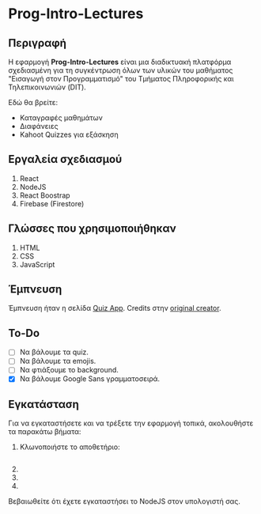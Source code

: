 # Prog-Intro-Lectures

## Περιγραφή
Η εφαρμογή **Prog-Intro-Lectures** είναι μια διαδικτυακή πλατφόρμα σχεδιασμένη για τη συγκέντρωση όλων των υλικών του μαθήματος "Εισαγωγή στον Προγραμματισμό" του Τμήματος Πληροφορικής και Τηλεπικοινωνιών (DIT).

Εδώ θα βρείτε:
- Καταγραφές μαθημάτων
- Διαφάνειες
- Kahoot Quizzes για εξάσκηση

## Εργαλεία σχεδιασμού
1. React
2. NodeJS
3. React Boostrap
4. Firebase (Firestore)

## Γλώσσες που χρησιμοποιήθηκαν
1. HTML
2. CSS
3. JavaScript

## Έμπνευση
Έμπνευση ήταν η σελίδα [Quiz App](https://starlit-daffodil-2e4733.netlify.app/). Credits στην [original creator](https://github.com/matinanadali).

## To-Do

- [ ] Να βάλουμε τα quiz.
- [ ] Να βάλουμε τα emojis.
- [ ] Να φτιάξουμε το background.
- [X] Να βάλουμε Google Sans γραμματοσειρά.

## Εγκατάσταση
Για να εγκαταστήσετε και να τρέξετε την εφαρμογή τοπικά, ακολουθήστε τα παρακάτω βήματα:

1. Κλωνοποιήστε το αποθετήριο:
```console

```
2. 

3. 

4. 

Βεβαιωθείτε ότι έχετε εγκαταστήσει το NodeJS στον υπολογιστή σας.